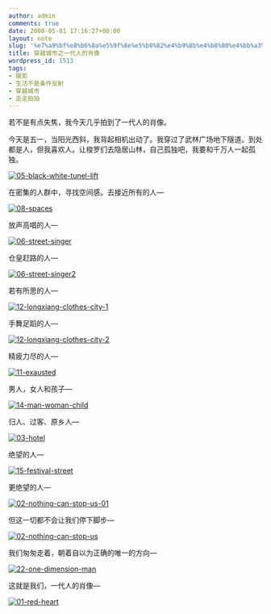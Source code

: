 ```yaml
---
author: admin
comments: true
date: 2008-05-01 17:16:27+00:00
layout: note
slug: '%e7%a9%bf%e8%b6%8a%e5%9f%8e%e5%b8%82%e4%b9%8b%e4%b8%80%e4%bb%a3%e4%ba%ba%e7%9a%84%e8%82%96%e5%83%8f'
title: 穿越城市之一代人的肖像
wordpress_id: 1513
tags:
- 摄影
- 生活不是条件反射
- 穿越城市
- 走走拍拍
---
```


若不是有点失焦，我今天几乎拍到了一代人的肖像。

今天是五一，当阳光西斜，我背起相机出动了。我穿过了武林广场地下隧道。到处都是人，但我喜欢人。让梭罗们去隐居山林，自己孤独吧，我要和千万人一起孤独。

[![05-black-white-tunel-lift](http://pic.yupoo.com/ctb.my/3636957d4d7c/medium.jpg)](http://www.yupoo.com/photos/view?id=ff808081199e3a990119a4f1bf0435b7)

在密集的人群中，寻找空间感。去接近所有的人—

[![08-spaces](http://pic.yupoo.com/ctb.my/8810657d4db7/medium.jpg)](http://www.yupoo.com/photos/view?id=ff808081199e3a1a0119a4f2d05154b1)

放声高唱的人—

[![06-street-singer](http://pic.yupoo.com/ctb.my/6167957d4d7d/medium.jpg)](http://www.yupoo.com/photos/view?id=ff808081199e3a990119a4f1bf8935b8)

仓皇赶路的人—

[![06-street-singer2](http://pic.yupoo.com/ctb.my/5953957d4d7e/medium.jpg)](http://www.yupoo.com/photos/view?id=ff808081199e3a990119a4f1c01935b9)

若有所思的人—

[![12-longxiang-clothes-city-1](http://pic.yupoo.com/ctb.my/4309757d4e07/medium.jpg)](http://www.yupoo.com/photos/view?id=ff808081199e39a50119a4f403905844)

手舞足蹈的人—

[![12-longxiang-clothes-city-2](http://pic.yupoo.com/ctb.my/1603057d4e07/medium.jpg)](http://www.yupoo.com/photos/view?id=ff808081199e39a50119a4f4040c5845)

精疲力尽的人—

[![11-exausted](http://pic.yupoo.com/ctb.my/3252957d4db9/medium.jpg)](http://www.yupoo.com/photos/view?id=ff808081199e3a1a0119a4f2d1e054b4)

男人，女人和孩子—

[![14-man-woman-child](http://pic.yupoo.com/ctb.my/7260657d4e06/medium.jpg)](http://www.yupoo.com/photos/view?id=ff808081199e39a50119a4f404815846)

归人、过客、原乡人—

[![03-hotel](http://pic.yupoo.com/ctb.my/4967257d4d31/medium.jpg)](http://www.yupoo.com/photos/view?id=ff808081199e36020119a4f0c69c3194)

绝望的人—

[![15-festival-street](http://pic.yupoo.com/ctb.my/3850157d4db8/medium.jpg)](http://www.yupoo.com/photos/view?id=ff808081199e3a1a0119a4f2d25d54b5)

更绝望的人—

[![02-nothing-can-stop-us-01](http://pic.yupoo.com/ctb.my/9950457d5202/medium.jpg)](http://www.yupoo.com/photos/view?id=ff808081199e36020119a5039bdd34db)

但这一切都不会让我们停下脚步—

[![02-nothing-can-stop-us](http://pic.yupoo.com/ctb.my/3618057d4d30/medium.jpg)](http://www.yupoo.com/photos/view?id=ff808081199e36020119a4f0c6143193)

我们匆匆走着，朝着自以为正确的唯一的方向—

[![22-one-dimension-man](http://pic.yupoo.com/ctb.my/8445357d4f82/medium.jpg)](http://www.yupoo.com/photos/view?id=ff808081199e3a360119a4f9a62534b1)

这就是我们，一代人的肖像—

[![01-red-heart](http://pic.yupoo.com/ctb.my/3546957d4d2f/medium.jpg)](http://www.yupoo.com/photos/view?id=ff808081199e36020119a4f0c3e43190)


